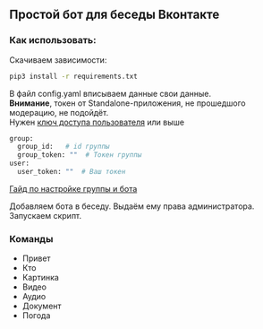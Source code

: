 ## Простой бот для беседы Вконтакте

### Как использовать:

Скачиваем зависимости:
```bash
pip3 install -r requirements.txt
```
В файл config.yaml вписываем данные свои данные.<br>
**Внимание**, токен от Standalone-приложения, не прошедшого модерацию, не подойдёт.<br>
Нужен [ключ доступа пользователя](https://vk.com/dev/implicit_flow_user) или выше

```bash
group:
  group_id:   # id группы
  group_token: ""  # Токен группы
user:
  user_token: ""  # Ваш токен
```
[Гайд по настройке группы и бота](https://www.youtube.com/watch?v=DJV_Y1yNWRE&ab_channel=RPT-RussianPythonTutor)

Добавляем бота в беседу.
Выдаём ему права администратора.
Запускаем скрипт.

### Команды
* Привет
* Кто
* Картинка
* Видео
* Аудио
* Документ
* Погода